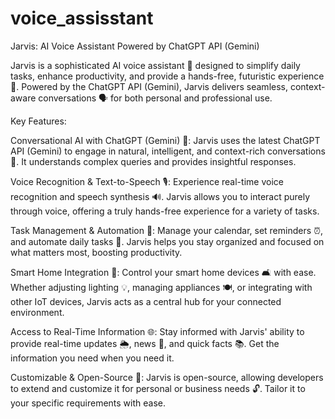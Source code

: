 # voice_assisstant

Jarvis: AI Voice Assistant Powered by ChatGPT API (Gemini)

Jarvis is a sophisticated AI voice assistant 🤖 designed to simplify daily tasks, enhance productivity, and provide a hands-free, futuristic experience 🚀. Powered by the ChatGPT API (Gemini), Jarvis delivers seamless, context-aware conversations 🗣️ for both personal and professional use.

Key Features:

Conversational AI with ChatGPT (Gemini) 🧠:
Jarvis uses the latest ChatGPT API (Gemini) to engage in natural, intelligent, and context-rich conversations 💬. It understands complex queries and provides insightful responses.

Voice Recognition & Text-to-Speech 🎙️:
Experience real-time voice recognition and speech synthesis 🔊. Jarvis allows you to interact purely through voice, offering a truly hands-free experience for a variety of tasks.

Task Management & Automation 📅:
Manage your calendar, set reminders ⏰, and automate daily tasks 🔄. Jarvis helps you stay organized and focused on what matters most, boosting productivity.

Smart Home Integration 🏡:
Control your smart home devices 🛋️ with ease. Whether adjusting lighting 💡, managing appliances 🍽️, or integrating with other IoT devices, Jarvis acts as a central hub for your connected environment.

Access to Real-Time Information 🌐:
Stay informed with Jarvis' ability to provide real-time updates 🌦️, news 📰, and quick facts 📚. Get the information you need when you need it.

Customizable & Open-Source 🔧:
Jarvis is open-source, allowing developers to extend and customize it for personal or business needs 🔓. Tailor it to your specific requirements with ease.
